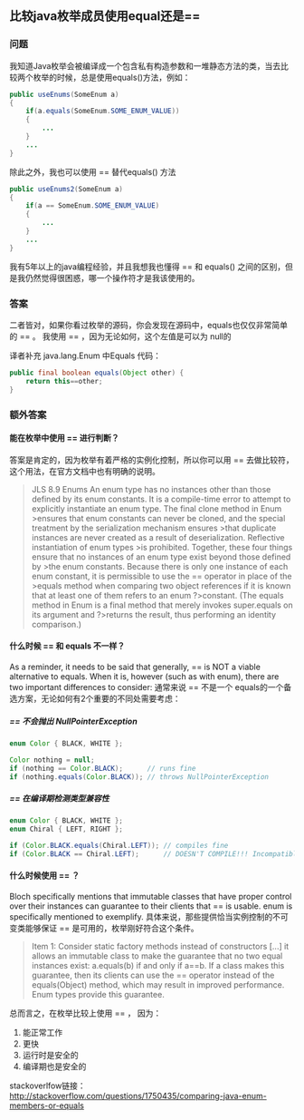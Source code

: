 ## 比较java枚举成员使用equal还是==

### 问题
我知道Java枚举会被编译成一个包含私有构造参数和一堆静态方法的类，当去比较两个枚举的时候，总是使用equals()方法，例如：
```java
public useEnums(SomeEnum a)
{
    if(a.equals(SomeEnum.SOME_ENUM_VALUE))
    {
        ...
    }
    ...
}
```
除此之外，我也可以使用 == 替代equals() 方法
```java
public useEnums2(SomeEnum a)
{
    if(a == SomeEnum.SOME_ENUM_VALUE)
    {
        ...
    }
    ...
}
```
我有5年以上的java编程经验，并且我想我也懂得 == 和 equals() 之间的区别，但是我仍然觉得很困惑，哪一个操作符才是我该使用的。

### 答案

二者皆对，如果你看过枚举的源码，你会发现在源码中，equals也仅仅非常简单的 == 。
我使用 == ，因为无论如何，这个左值是可以为 null的


译者补充 java.lang.Enum 中Equals 代码：
```java
public final boolean equals(Object other) {
    return this==other;
}
```


### 额外答案
#### 能在枚举中使用 == 进行判断？
答案是肯定的，因为枚举有着严格的实例化控制，所以你可以用 == 去做比较符，这个用法，在官方文档中也有明确的说明。

>JLS 8.9 Enums
>An enum type has no instances other than those defined by its enum constants.
>It is a compile-time error to attempt to explicitly instantiate an enum type. The final clone method in Enum >ensures that enum constants can never be cloned, and the special treatment by the serialization mechanism ensures >that duplicate instances are never created as a result of deserialization. Reflective instantiation of enum types >is prohibited. Together, these four things ensure that no instances of an enum type exist beyond those defined by >the enum constants.
>Because there is only one instance of each enum constant, it is permissible to use the == operator in place of the >equals method when comparing two object references if it is known that at least one of them refers to an enum ?>constant. (The equals method in Enum is a final method that merely invokes super.equals on its argument and ?>returns the result, thus performing an identity comparison.)

#### 什么时候 == 和 equals 不一样？
As a reminder, it needs to be said that generally, == is NOT a viable alternative to equals. When it is, however (such as with enum), there are two important differences to consider:
通常来说 == 不是一个 equals的一个备选方案，无论如何有2个重要的不同处需要考虑：

##### == 不会抛出 NullPointerException
```java
enum Color { BLACK, WHITE };

Color nothing = null;
if (nothing == Color.BLACK);      // runs fine
if (nothing.equals(Color.BLACK)); // throws NullPointerException
```
##### == 在编译期检测类型兼容性
```java
enum Color { BLACK, WHITE };
enum Chiral { LEFT, RIGHT };

if (Color.BLACK.equals(Chiral.LEFT)); // compiles fine
if (Color.BLACK == Chiral.LEFT);      // DOESN'T COMPILE!!! Incompatible types!
```

#### 什么时候使用 == ？
Bloch specifically mentions that immutable classes that have proper control over their instances can guarantee to their clients that == is usable. enum is specifically mentioned to exemplify.
具体来说，那些提供恰当实例控制的不可变类能够保证 == 是可用的，枚举刚好符合这个条件。

> Item 1: Consider static factory methods instead of constructors
[...] it allows an immutable class to make the guarantee that no two equal instances exist: a.equals(b) if and only if a==b. If a class makes this guarantee, then its clients can use the == operator instead of the equals(Object) method, which may result in improved performance. Enum types provide this guarantee.

总而言之，在枚举比较上使用 == ， 因为：
1. 能正常工作
2. 更快
3. 运行时是安全的
4. 编译期也是安全的

stackoverlfow链接：http://stackoverflow.com/questions/1750435/comparing-java-enum-members-or-equals
